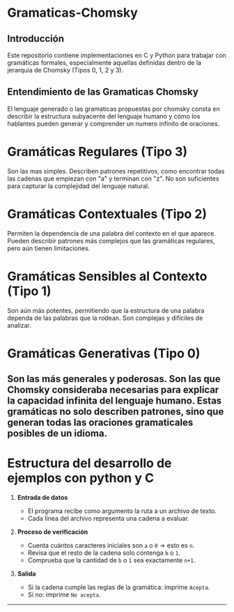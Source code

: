 # Gramaticas-Chomsky

## Introducción
Este repositorio contiene implementaciones en C y Python para trabajar con gramáticas formales, especialmente aquellas definidas dentro de la jerarquía de Chomsky (Tipos 0, 1, 2 y 3).

## Entendimiento de las Gramaticas Chomsky

El lenguaje generado o las gramaticas propuestas por chomsky consta en describir la estructura subyacente del lenguaje humano y cómo los hablantes pueden generar y comprender un numero infinito de oraciones.

# Gramáticas Regulares (Tipo 3)

Son las mas simples. Describen patrones repetitivos, como encontrar todas las cadenas que empiezan con "a" y terminan con "z". No son suficientes para capturar la complejidad del lenguaje natural.

# Gramáticas Contextuales (Tipo 2)

Permiten la dependencia de una palabra del contexto en el que aparece. Pueden describir patrones más complejos que las gramáticas regulares, pero aún tienen limitaciones.

# Gramáticas Sensibles al Contexto (Tipo 1)

Son aún más potentes, permitiendo que la estructura de una palabra dependa de las palabras que la rodean. Son complejas y difíciles de analizar.

# Gramáticas Generativas (Tipo 0)

Son las más generales y poderosas. Son las que Chomsky consideraba necesarias para explicar la capacidad infinita del lenguaje humano. Estas gramáticas no solo describen patrones, sino que generan todas las oraciones gramaticales posibles de un idioma.
---
# Estructura del desarrollo de ejemplos con python y C

1. **Entrada de datos**
   - El programa recibe como argumento la ruta a un archivo de texto.
   - Cada línea del archivo representa una cadena a evaluar.

2. **Proceso de verificación**
   - Cuenta cuántos caracteres iniciales son `a` o `0` → esto es `n`.
   - Revisa que el resto de la cadena solo contenga `b` o `1`.
   - Comprueba que la cantidad de `b` o `1` sea exactamente `n+1`.

3. **Salida**
   - Si la cadena cumple las reglas de la gramática: imprime `Acepta`.
   - Si no: imprime `No acepta`.

---
